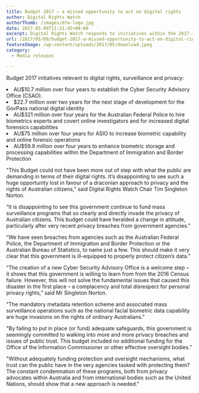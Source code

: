 ```yaml
---
title: Budget 2017 – a missed opportunity to act on digital rights
author: Digital Rights Watch
authorThumb: /images/drw-logo.jpg
date: 2017-05-09T11:21:45+00:00
excerpt: Digital Rights Watch responds to initiatives within the 2017-18 Federal Budget.
url: /2017/05/09/budget-2017-a-missed-opportunity-to-act-on-digital-rights/
featureImage: /wp-content/uploads/2017/05/download.jpeg
category:
  - Media releases

---
```

<span style="font-weight: 400;">Budget 2017 initiatives relevant to digital rights, surveillance and privacy:</span>

<li style="font-weight: 400;">
  <span style="font-weight: 400;">AU$10.7 million over four years to establish the Cyber Security Advisory Office (CSAO).</span>
</li>
<li style="font-weight: 400;">
  <span style="font-weight: 400;">$22.7 million over two years for the next stage of development for the GovPass national digital identity</span>
</li>
<li style="font-weight: 400;">
  <span style="font-weight: 400;">AU$321 million over four years for the Australian Federal Police to hire biometrics experts and covert online investigators and for increased digital forensics capabilities</span>
</li>
<li style="font-weight: 400;">
  <span style="font-weight: 400;">AU$75 million over four years for ASIO to increase biometric capability and online forensic operations</span>
</li>
<li style="font-weight: 400;">
  <span style="font-weight: 400;">AU$59.9 million over four years to enhance biometric storage and processing capabilities within the Department of Immigration and Border Protection</span>
</li>

<span style="font-weight: 400;">"This Budget could not have been more out of step with what the public are demanding in terms of their digital rights. It&#8217;s disappointing to see such a huge opportunity lost in favour of a draconian approach to privacy and the rights of Australian citizens,&#8221; said Digital Rights Watch Chair Tim Singleton Norton.</span>

<span style="font-weight: 400;">&#8220;It is disappointing to see this government continue to fund mass surveillance programs that so clearly and directly invade the privacy of Australian citizens. This budget could have heralded a change in attitude, particularly after very recent privacy breaches from government agencies.&#8221;</span>

<span style="font-weight: 400;">&#8220;We have seen breaches from agencies such as the Australian Federal Police, the Department of Immigration and Border Protection or the Australian Bureau of Statistics, to name just a few. This should make it very clear that this government is ill-equipped to properly protect citizen&#8217;s data.&#8221;</span>

&#8220;The creation of a new Cyber Security Advisory Office is a welcome step &#8211; it shows that this government is willing to learn from from the 2016 Census failure. However, this will not solve the fundamental issues that caused this disaster in the first place &#8211; a complacency and total disrespect for personal privacy rights,&#8221; said Mr Singleton Norton.

<span style="font-weight: 400;">"The mandatory metadata retention scheme and associated mass surveillance operations such as the national facial biometric data capability are huge invasions on the rights of ordinary Australians."</span>

"By failing to put in place (or fund) adequate safeguards, this government is seemingly committed to walking into more and more privacy breaches and issues of public trust. This budget included no additional funding for the Office of the Information Commissioner or other effective oversight bodies.&#8221;

<span style="font-weight: 400;">"Without adequately funding protection and oversight mechanisms, what trust can the public have in the very agencies tasked with protecting them? The constant condemnation of these programs, both from privacy advocates within Australia and from international bodies such as the United Nations, should show that a new approach is needed."</span>
